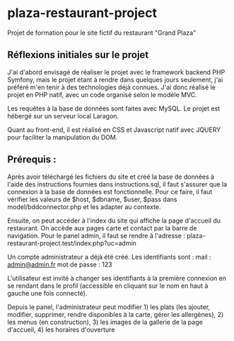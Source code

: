# plaza-restaurant-project
Projet de formation pour le site fictif du restaurant "Grand Plaza"

## Réflexions initiales sur le projet
J'ai d'abord envisagé de réaliser le projet avec le framework backend PHP Symfony, mais le projet étant à rendre dans quelques jours seulement, j'ai préféré m'en tenir à des technologies déjà connues. J'ai donc réalisé le projet en PHP natif, avec un code organisé selon le modèle MVC. 

Les requêtes à la base de données sont faites avec MySQL. Le projet est hébergé sur un serveur local Laragon.

Quant au front-end, il est réalisé en CSS et Javascript natif avec JQUERY pour faciliter la manipulation du DOM.

## Prérequis : 
Après avoir téléchargé les fichiers du site et créé la base de données à l'aide des instructions fournies dans instructions.sql, il faut s'assurer que la connexion à la base de données est fonctionnelle. Pour ce faire, il faut vérifier les valeurs de $host, $dbname, $user, $pass dans model/bddconnector.php et les adapter au contexte.

Ensuite, on peut accéder à l'index du site qui affiche la page d'accueil du restaurant. On accède aux pages carte et contact par la barre de navigation. Pour le panel admin, il faut se rendre à l'adresse : plaza-restaurant-project.test/index.php?uc=admin

Un compte administrateur a déjà été créé. Les identifiants sont : 
mail : admin@admin.fr
mot de passe : 123

L'utilisateur est invité à changer ses identifiants à la première connexion en se rendant dans le profil (accessible en cliquant sur le nom en haut à gauche une fois connecté).

Depuis le panel, l'administrateur peut modifier 1) les plats (les ajouter, modifier, supprimer, rendre disponibles à la carte, gérer les allergènes), 2) les menus (en construction), 3) les images de la gallerie de la page d'accueil, 4) les horaires d'ouverture